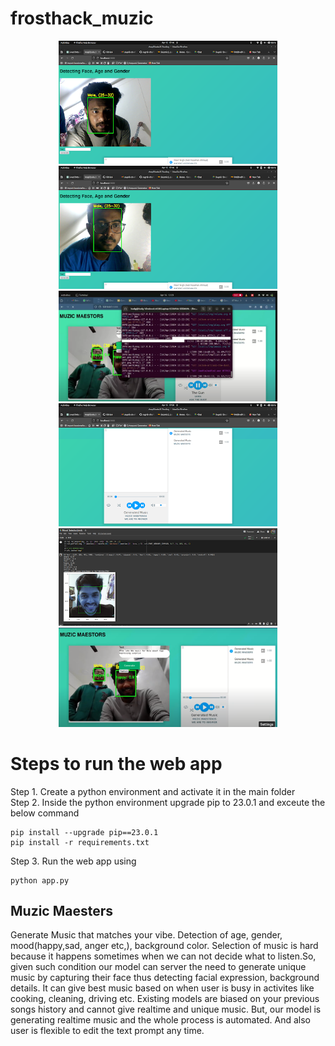 # frosthack_muzic

<p align="center">
  <img src="assests/images/1.png" width="350">
  <img src="assests/images/2.png" width="350">
  <img src="assests/images/7.png" width="350">
  <img src="assests/images/4.png" width="350">
  <img src="assests/images/5.png" width="350">
  <img src="assests/images/6.png" width="350">
</p>

# Steps to run the web app

Step 1. Create a python environment and activate it in the main folder <br />
Step 2. Inside the python environment upgrade pip to 23.0.1 and exceute the below command 
```
pip install --upgrade pip==23.0.1
pip install -r requirements.txt
```
Step 3. Run the web app using
```
python app.py
```

## Muzic Maesters

Generate Music that matches your vibe.
Detection of age, gender, mood(happy,sad, anger etc,), background color.
Selection of music is hard because it happens sometimes when we can not decide what to listen.So, given such condition our model can server the need to generate unique music by capturing their face thus detecting facial expression, background details. 
It can give best music based on when user is busy in activites like cooking, cleaning, driving etc.
Existing models are biased on your previous songs history and cannot give realtime and unique music.
But, our model is generating realtime music and the whole process is automated. And also user is flexible to edit the text prompt any time.